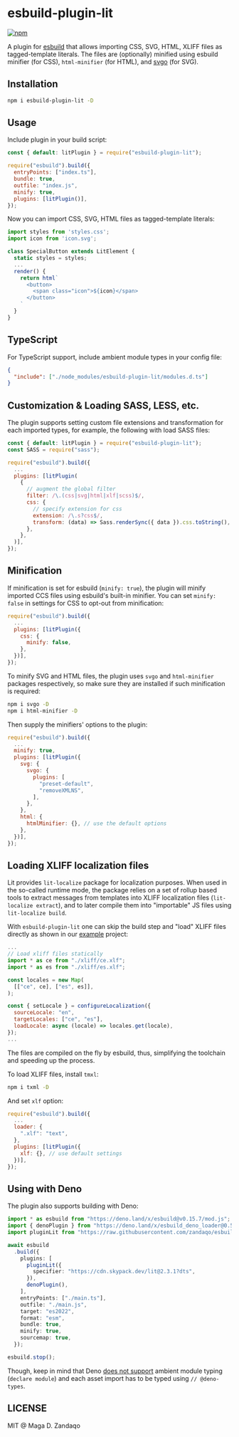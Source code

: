 # esbuild-plugin-lit

[![npm](https://img.shields.io/npm/v/esbuild-plugin-lit.svg?style=flat-square)](https://www.npmjs.com/package/esbuild-plugin-lit)

A plugin for [esbuild](https://esbuild.github.io/) that allows importing CSS,
SVG, HTML, XLIFF files as tagged-template literals. The files are (optionally)
minified using esbuild minifier (for CSS), `html-minifier` (for HTML), and
[svgo](https://github.com/svg/svgo) (for SVG).

## Installation

```bash
npm i esbuild-plugin-lit -D
```

## Usage

Include plugin in your build script:

```js
const { default: litPlugin } = require("esbuild-plugin-lit");

require("esbuild").build({
  entryPoints: ["index.ts"],
  bundle: true,
  outfile: "index.js",
  minify: true,
  plugins: [litPlugin()],
});
```

Now you can import CSS, SVG, HTML files as tagged-template literals:

```typescript
import styles from 'styles.css';
import icon from 'icon.svg';

class SpecialButton extends LitElement {
  static styles = styles;
  ...
  render() {
    return html`
      <button>
        <span class="icon">${icon}</span>
      </button>
    `
  }
}
```

## TypeScript

For TypeScript support, include ambient module types in your config file:

```json
{
  "include": ["./node_modules/esbuild-plugin-lit/modules.d.ts"]
}
```

## Customization & Loading SASS, LESS, etc.

The plugin supports setting custom file extensions and transformation for each
imported types, for example, the following with load SASS files:

```js
const { default: litPlugin } = require("esbuild-plugin-lit");
const SASS = require("sass");

require("esbuild").build({
  ...
  plugins: [litPlugin(
    {
      // augment the global filter
      filter: /\.(css|svg|html|xlf|scss)$/,
      css: {
        // specify extension for css
        extension: /\.s?css$/,
        transform: (data) => Sass.renderSync({ data }).css.toString(),
      },
    },
  )],
});
```

## Minification

If minification is set for esbuild (`minify: true`), the plugin will minify
imported CCS files using esbuild's built-in minifier. You can set
`minify: false` in settings for CSS to opt-out from minification:

```js
require("esbuild").build({
  ...
  plugins: [litPlugin({
    css: {
      minify: false,
    },
  })],
});
```

To minify SVG and HTML files, the plugin uses `svgo` and `html-minifier`
packages respectively, so make sure they are installed if such minification is
required:

```bash
npm i svgo -D
npm i html-minifier -D
```

Then supply the minifiers' options to the plugin:

```js
require("esbuild").build({
  ...
  minify: true,
  plugins: [litPlugin({
    svg: {
      svgo: {
        plugins: [
          "preset-default",
          "removeXMLNS",
        ],
      },
    },
    html: {
      htmlMinifier: {}, // use the default options
    },
  })],
});
```

## Loading XLIFF localization files

Lit provides `lit-localize` package for localization purposes. When used in the
so-called runtime mode, the package relies on a set of rollup based tools to
extract messages from templates into XLIFF localization files
(`lit-localize extract`), and to later compile them into "importable" JS files
using `lit-localize build`.

With `esbuild-plugin-lit` one can skip the build step and "load" XLIFF files
directly as shown in our
[example](https://github.com/zandaqo/esbuild-plugin-lit/examples/hello) project:

```js
...
// Load xliff files statically
import * as ce from "./xliff/ce.xlf";
import * as es from "./xliff/es.xlf";

const locales = new Map(
  [["ce", ce], ["es", es]],
);

const { setLocale } = configureLocalization({
  sourceLocale: "en",
  targetLocales: ["ce", "es"],
  loadLocale: async (locale) => locales.get(locale),
});
...
```

The files are compiled on the fly by esbuild, thus, simplifying the toolchain
and speeding up the process.

To load XLIFF files, install `tmxl`:

```bash
npm i txml -D
```

And set `xlf` option:

```js
require("esbuild").build({
  ...
  loader: {
    ".xlf": "text",
  },
  plugins: [litPlugin({
    xlf: {}, // use default settings
  })],
});
```

## Using with Deno

The plugin also supports building with Deno:

```ts
import * as esbuild from "https://deno.land/x/esbuild@v0.15.7/mod.js";
import { denoPlugin } from "https://deno.land/x/esbuild_deno_loader@0.5.2/mod.ts";
import pluginLit from "https://raw.githubusercontent.com/zandaqo/esbuild-plugin-lit/master/mod.ts";

await esbuild
  .build({
    plugins: [
      pluginLit({
        specifier: "https://cdn.skypack.dev/lit@2.3.1?dts",
      }),
      denoPlugin(),
    ],
    entryPoints: ["./main.ts"],
    outfile: "./main.js",
    target: "es2022",
    format: "esm",
    bundle: true,
    minify: true,
    sourcemap: true,
  });

esbuild.stop();
```

Though, keep in mind that Deno
[does not support](https://github.com/denoland/deno/issues/15132) ambient module
typing (`declare module`) and each asset import has to be typed using
`// @deno-types`.

## LICENSE

MIT @ Maga D. Zandaqo
